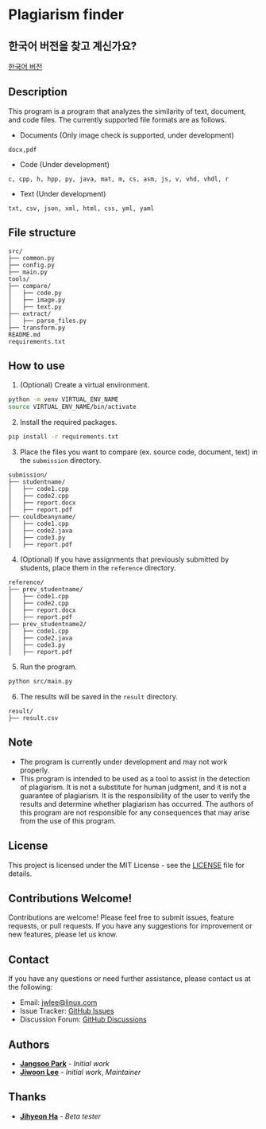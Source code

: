# Plagiarism finder

## 한국어 버전을 찾고 계신가요?
[한국어 버전](README_kr.md)

## Description
This program is a program that analyzes the similarity of text, document, and code files.
The currently supported file formats are as follows.

- Documents (Only image check is supported, under development)
```text
docx,pdf
```
- Code (Under development)
```text
c, cpp, h, hpp, py, java, mat, m, cs, asm, js, v, vhd, vhdl, r
```
- Text (Under development)
```text
txt, csv, json, xml, html, css, yml, yaml
```

## File structure
```text
src/
├── common.py
├── config.py
├── main.py
tools/
├── compare/
│   ├── code.py
│   ├── image.py
│   ├── text.py
├── extract/
│   ├── parse_files.py
├── transform.py
README.md
requirements.txt
```

## How to use
1. (Optional) Create a virtual environment.
```bash
python -m venv VIRTUAL_ENV_NAME
source VIRTUAL_ENV_NAME/bin/activate
```

2. Install the required packages.
```bash
pip install -r requirements.txt
```

3. Place the files you want to compare (ex. source code, document, text) in the `submission` directory.
```text
submission/
├── studentname/
│   ├── code1.cpp
│   ├── code2.cpp
│   ├── report.docx
│   ├── report.pdf
├── couldbeanyname/
│   ├── code1.cpp
│   ├── code2.java
│   ├── code3.py
│   ├── report.pdf
```

4. (Optional) If you have assignments that previously submitted by students, place them in the `reference` directory.
```text
reference/
├── prev_studentname/
│   ├── code1.cpp
│   ├── code2.cpp
│   ├── report.docx
│   ├── report.pdf
├── prev_studentname2/
│   ├── code1.cpp
│   ├── code2.java
│   ├── code3.py
│   ├── report.pdf
```
5. Run the program.
```bash
python src/main.py
```

6. The results will be saved in the `result` directory.
```text
result/
├── result.csv
```

## Note
- The program is currently under development and may not work properly.
- This program is intended to be used as a tool to assist in the detection of plagiarism. It is not a substitute for human judgment, and it is not a guarantee of plagiarism. It is the responsibility of the user to verify the results and determine whether plagiarism has occurred. The authors of this program are not responsible for any consequences that may arise from the use of this program.

## License
This project is licensed under the MIT License - see the [LICENSE](LICENSE) file for details.

## Contributions Welcome!
Contributions are welcome! Please feel free to submit issues, feature requests, or pull requests. If you have any suggestions for improvement or new features, please let us know.

## Contact
If you have any questions or need further assistance, please contact us at the following:
- Email: [jwlee@linux.com](mailto:jwlee@linux.com)
- Issue Tracker: [GitHub Issues](https://github.com/metr0jw/Plagiarism-finder/issues)
- Discussion Forum: [GitHub Discussions](https://github.com/metr0jw/Plagiarism-finder/discussions)

## Authors
- [**Jangsoo Park**](https://github.com/jangsoopark) - *Initial work*
- [**Jiwoon Lee**](https://github.com/metr0jw) - *Initial work*, *Maintainer*

## Thanks
- [**Jihyeon Ha**](https://github.com/j2hxxx) - *Beta tester*

